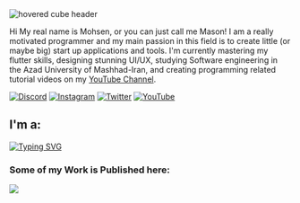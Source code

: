 <image src="https://github.com/HoveredCube/HoveredCube/blob/main/HoveredCube header.png" alt="hovered cube header">

<p>
  Hi My real name is Mohsen, or you can just call me Mason! I am a really motivated programmer and my main passion in this field is to create little (or maybe big) start up applications and tools. I'm currently mastering my flutter skills, designing stunning UI/UX, studying Software engineering in the Azad University of Mashhad-Iran, and creating programming related tutorial videos on my <a href="https://www.youtube.com/@HoveredCubeOfficial/">YouTube Channel</a>.
</p>

[![Discord](https://img.shields.io/badge/Discord-%237289DA.svg?logo=discord&logoColor=white)](https://discord.gg/https://discord.gg/qFYGzZFGrZ) [![Instagram](https://img.shields.io/badge/Instagram-%23E4405F.svg?logo=Instagram&logoColor=white)](https://instagram.com/https://www.instagram.com/hoveredcube/) [![Twitter](https://img.shields.io/badge/Twitter-%231DA1F2.svg?logo=Twitter&logoColor=white)](https://twitter.com/https://twitter.com/hoveredcube) [![YouTube](https://img.shields.io/badge/YouTube-%23FF0000.svg?logo=YouTube&logoColor=white)](https://youtube.com/@https://www.youtube.com/c/HoveredCubeOfficial) 


<h2 align="left">I'm a:</h2>

[![Typing SVG](https://readme-typing-svg.demolab.com?font=Fira+Code&weight=900&size=27&duration=1700&pause=120&color=30CA98&multiline=true&repeat=false&random=false&width=250&height=200&lines=App+Developer;Graphic+Designer;Content+Creator;Student;Coffee+Lover;Gamer)](https://git.io/typing-svg)



<h3 align="left">Some of my Work is Published here:</h3>

<a href="https://github.com/MeowCompiles"> <image src="https://github.com/HoveredCube/HoveredCube/blob/main/meowcompiles.png"> </a>
